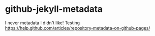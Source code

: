 # github-jekyll-metadata
I never metadata I didn't like! Testing https://help.github.com/articles/repository-metadata-on-github-pages/
